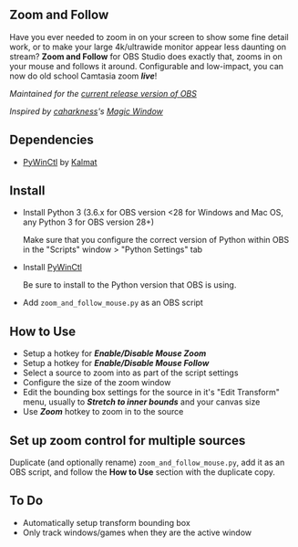 Zoom and Follow
---------------
Have you ever needed to zoom in on your screen to show some fine detail work, or to make your large 4k/ultrawide monitor appear less daunting on stream? **Zoom and Follow** for OBS Studio does exactly that, zooms in on your mouse and follows it around. Configurable and low-impact, you can now do old school Camtasia zoom ***live***!

*Maintained for the [current release version of OBS](https://github.com/obsproject/obs-studio/releases/latest)*

*Inspired by [caharkness](https://obsproject.com/forum/members/caharkness.153928/)'s [Magic Window](https://obsproject.com/forum/threads/magic-window.107614/)*


Dependencies
------------
- [PyWinCtl](https://github.com/Kalmat/PyWinCtl/) by [Kalmat](https://github.com/Kalmat)

Install
-------
- Install Python 3 (3.6.x for OBS version <28 for Windows and Mac OS, any Python 3 for OBS version 28+)

  Make sure that you configure the correct version of Python within OBS in the "Scripts" window > "Python Settings" tab

- Install [PyWinCtl](https://github.com/Kalmat/PyWinCtl#install)

  Be sure to install to the Python version that OBS is using.

- Add `zoom_and_follow_mouse.py` as an OBS script

How to Use
----------
- Setup a hotkey for ***Enable/Disable Mouse Zoom***
- Setup a hotkey for ***Enable/Disable Mouse Follow***
- Select a source to zoom into as part of the script settings
- Configure the size of the zoom window
- Edit the bounding box settings for the source in it's "Edit Transform" menu, usually to ***Stretch to inner bounds*** and your canvas size
- Use ***Zoom*** hotkey to zoom in to the source

Set up zoom control for multiple sources
---
Duplicate (and optionally rename) `zoom_and_follow_mouse.py`, add it as an OBS script, and follow the **How to Use** section with the duplicate copy.

To Do
-----
- Automatically setup transform bounding box
- Only track windows/games when they are the active window